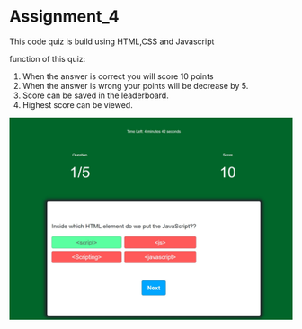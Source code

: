 # Assignment_4
This code quiz is build using HTML,CSS and Javascript

function of this quiz:

1. When the answer is correct you will score 10 points
2. When the answer is wrong your points will be decrease by 5.
3. Score can be saved in the leaderboard.
4. Highest score can be viewed.

![](./images/correct.jpg)
